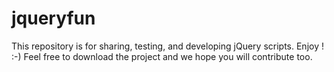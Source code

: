 jqueryfun
=========

This repository is for sharing, testing, and developing jQuery scripts. Enjoy ! :-)
Feel free to download the project and we hope you will contribute too.  